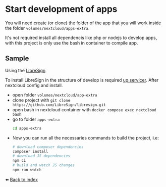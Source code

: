 # Start development of apps

You will need create (or clone) the folder of the app that you will work inside the folder `volumes/nextcloud/apps-extra`.

It's not required install all dependencis like php or nodejs to develop apps, with this project is only use the bash in container to compile app.

## Sample

Using the [LibreSign](https://github.com/LibreSign/libresign):

To install LibreSign in the structure of develop is required [up servicer](#up-services). After nextcloud config and install.
  - open folder `volumes/nextcloud/app-extra`
  - clone project with `git clone https://github.com/LibreSign/libresign.git`
  - open bash in nextcloud container with `docker compose exec nextcloud bash`
  - go to folder `apps-extra`
    ```bash
    cd apps-extra
    ```
  - Now you can run all the necessaries commands to build the project, i.e:
    ```bash
    # download composer dependencies
    composer install
    # download JS dependencies
    npm ci
    # build and watch JS changes
    npm run watch
    ```

⬅️ [Back to index](../README.md)
